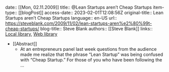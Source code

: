 date:: [[Mon, 02.11.2009]]
title:: @Lean Startups aren’t Cheap Startups
item-type:: [[blogPost]]
access-date:: 2023-02-01T12:08:56Z
original-title:: Lean Startups aren’t Cheap Startups
language:: en-US
url:: https://steveblank.com/2009/11/02/lean-startups-aren%e2%80%99t-cheap-startups/
blog-title:: Steve Blank
authors:: [[Steve Blank]]
links:: [Local library](zotero://select/library/items/HZEVVCTQ), [Web library](https://www.zotero.org/users/6520516/items/HZEVVCTQ)

- [[Abstract]]
	- At an entrepreneurs panel last week questions from the audience made me realize that the phrase “Lean Startup” was being confused with “Cheap Startup.” For those of you who have been following the …